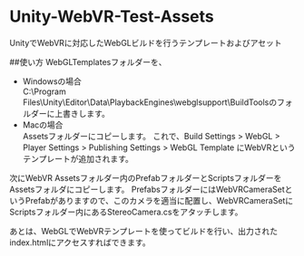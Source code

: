# Unity-WebVR-Test-Assets
UnityでWebVRに対応したWebGLビルドを行うテンプレートおよびアセット

##使い方
WebGLTemplatesフォルダーを、
* Windowsの場合  
  C:\Program Files\Unity\Editor\Data\PlaybackEngines\webglsupport\BuildToolsのフォルダーに上書きします。
* Macの場合  
  Assetsフォルダーにコピーします。
これで、Build Settings > WebGL > Player Settings > Publishing Settings > WebGL Template にWebVRというテンプレートが追加されます。  

次にWebVR Assetsフォルダー内のPrefabフォルダーとScriptsフォルダーをAssetsフォルダにコピーします。
PrefabsフォルダーにはWebVRCameraSetというPrefabがありますので、このカメラを適当に配置し、WebVRCameraSetにScriptsフォルダー内にあるStereoCamera.csをアタッチします。

あとは、WebGLでWebVRテンプレートを使ってビルドを行い、出力されたindex.htmlにアクセスすればできます。



